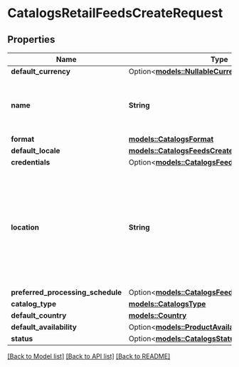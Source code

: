 # CatalogsRetailFeedsCreateRequest

## Properties

Name | Type | Description | Notes
------------ | ------------- | ------------- | -------------
**default_currency** | Option<[**models::NullableCurrency**](NullableCurrency.md)> |  | [optional]
**name** | **String** | A human-friendly name associated to a given feed. | 
**format** | [**models::CatalogsFormat**](CatalogsFormat.md) |  | 
**default_locale** | [**models::CatalogsFeedsCreateRequestDefaultLocale**](CatalogsFeedsCreateRequest_default_locale.md) |  | 
**credentials** | Option<[**models::CatalogsFeedCredentials**](CatalogsFeedCredentials.md)> |  | [optional]
**location** | **String** | The URL where a feed is available for download. This URL is what Pinterest will use to download a feed for processing. | 
**preferred_processing_schedule** | Option<[**models::CatalogsFeedProcessingSchedule**](CatalogsFeedProcessingSchedule.md)> |  | [optional]
**catalog_type** | [**models::CatalogsType**](CatalogsType.md) |  | 
**default_country** | [**models::Country**](Country.md) |  | 
**default_availability** | Option<[**models::ProductAvailabilityType**](ProductAvailabilityType.md)> |  | [optional]
**status** | Option<[**models::CatalogsStatus**](CatalogsStatus.md)> |  | [optional]

[[Back to Model list]](../README.md#documentation-for-models) [[Back to API list]](../README.md#documentation-for-api-endpoints) [[Back to README]](../README.md)


